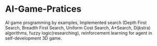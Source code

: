 # AI-Game-Pratices
AI game programming by examples, Implemented search (Depth First Search, Breadth First Search, Uniform Cost Search, A*Search, Dijkstra) algorithms, fuzzy logic(researching), reinforcement learning for agent in self-development 3D game.

